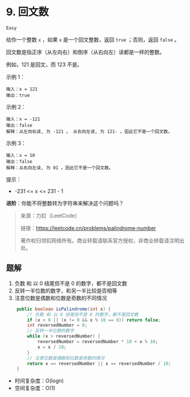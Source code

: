 # 9. 回文数

`Easy`

给你一个整数 `x` ，如果 `x` 是一个回文整数，返回 `true` ；否则，返回 `false` 。

回文数是指正序（从左向右）和倒序（从右向左）读都是一样的整数。

例如，121 是回文，而 123 不是。

示例 1：
```
输入：x = 121
输出：true
```

示例 2：
```
输入：x = -121
输出：false
解释：从左向右读, 为 -121 。 从右向左读, 为 121- 。因此它不是一个回文数。
```

示例 3：
```
输入：x = 10
输出：false
解释：从右向左读, 为 01 。因此它不是一个回文数。
```

提示：

* -231 <= x <= 231 - 1

**进阶**：你能不将整数转为字符串来解决这个问题吗？

> 来源：力扣（LeetCode）
> 
> 链接：https://leetcode.cn/problems/palindrome-number
> 
> 著作权归领扣网络所有。商业转载请联系官方授权，非商业转载请注明出处。

## 题解

1. 负数 和 以 0 结尾但不是 0 的数字，都不是回文数
2. 反转一半位数的数字，和另一半比较是否相等
3. 注意位数是偶数和位数是奇数的不同情况

```java
    public boolean isPalindrome(int x) {
        // 负数 和 以 0 结尾但不是 0 的数字，都不是回文数
        if (x < 0 || (x != 0 && x % 10 == 0)) return false;
        int reversedNumber = 0;
        // 反转一半位数的数字
        while (x > reversedNumber) {
            reversedNumber = reversedNumber * 10 + x % 10;
            x = x / 10;
        }
        // 注意位数是偶数和位数是奇数的情况
        return x == reversedNumber || x == reversedNumber / 10;
    }
```
* 时间复杂度：O(logn)
* 空间复杂度：O(1)